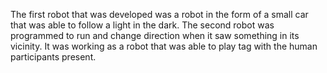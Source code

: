 The first robot that was developed was a robot in the form of a small car that was able to follow a light in the dark.
The second robot was programmed to run and change direction when it saw something in its vicinity. It was working as a robot that was able to play tag with the human participants present.
